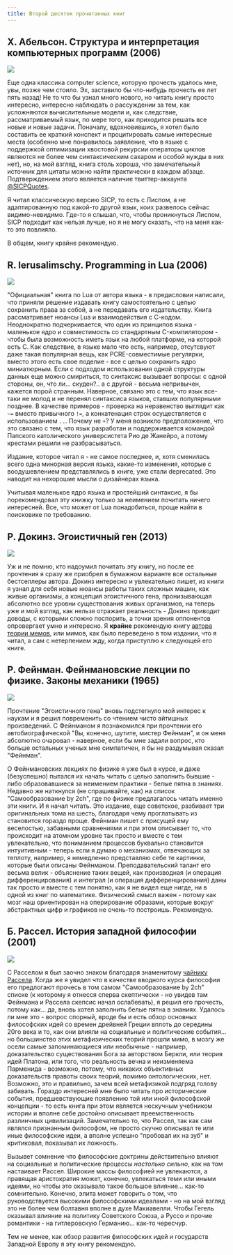 ```yaml
---
title: Второй десяток прочитанных книг
---
```


Х. Абельсон. Структура и интерпретация компьютерных программ (2006)
-------------------------------------------------------------------

![](/images/books-issue/2/1.jpg)

Еще одна классика computer science, которую прочесть удалось мне, увы, позже
чем стоило. Эх, заставило бы что-нибудь прочесть ее лет пять назад!
Не то что бы узнал много нового, но читать книгу просто интересно,
интересно наблюдать о рассуждении за тем, как усложняются вычислительные модели
и, как следствие, рассматриваемый язык, по мере того, как приходится решать все
новые и новые задачи. Поначалу, вдохновившись, я хотел было составить ее
краткий конспект и процитировать самые интересные места (особенно мне
понравилось заявление, что в языке с поддержкой оптимизации хвостовой рекурсии
операторы циклов являются не более чем синтаксическим сахаром и особой нужды в
них нет), но, на мой взгляд, книга столь хороша, что замечательный источник для
цитаты можно найти практически в каждом абзаце. Подтверждением этого является
наличие твиттер-аккаунта [@SICPQuotes][].

Я читал классическую версию SICP, то есть с Лиспом, а не адаптированную под
какой-то другой язык, коих развелось сейчас видимо-невидимо. Где-то я слышал,
что, чтобы проникнуться Лиспом, SICP подходит как нельзя лучше, но я не могу
сказать, что на меня как-то это повлияло.

В общем, книгу крайне рекомендую.

R. Ierusalimschy. Programming in Lua (2006)
-------------------------------------------

![](/images/books-issue/2/2.jpg)

"Официальная" книга по Lua от автора языка - в предисловии написали, что
приняли решение издавать книгу самостоятельно с целью сохранить права за собой,
а не передавать его издательству. Книга рассматривает нюансы Lua и
взаимодействия с С-кодом. Неоднократно подчеркивается, что один из принципов
языка - маленькое ядро и совместимость со стандартным C-компилятором - чтобы
была возможность иметь язык на любой платформе, на которой есть C. Как
следствие, в языке мало что есть, например, отсутсвуют даже такая популярная вещь, как
PCRE-совместимые регулярки, вместо этого есть свое поделие - все с целью
сохранить ядро миниатюрным. Если с подходом использования одной структуры
данных еще можно смириться, то синтаксис вызывает вопросы: с одной стороны, он,
что ли... скуден?.. а с другой - весьма непривычен, кажется порой странным.
Наверное, связано это с
тем, что язык все-таки не молод и не перенял синтаксиса языков, ставших
популярными позднее. В качестве примеров - проверка на неравенство
выглядит как `~=` вместо привычного `!=`, а конкатенация строк осуществляется с
использованием `..`. Почему не `+`? У меня возникло предположение, что это
связано с тем, что язык разработан и поддерживается командой Папского
католического универсистета Рио де Жанейро, а потому крестами решили не
разбрасываться.

Издание, которое читал я - не самое последнее, и, хотя сменилась всего одна
минорная версия языка, какие-то изменения, которые с воодушевлением
представлялись в книге, уже стали deprecated. Это наводит на нехорошие мысли о
дизайнерах языка.

Учитывая маленькое ядро языка и простейший синтаксис, я бы порекомендовал эту
книжку только за неимением почитать ничего интересней. Все, что может от Lua
понадобиться, проще найти в поисковике по требованию.

Р. Докинз. Эгоистичный ген (2013)
---------------------------------

![](/images/books-issue/2/3.jpg)

Уж и не помню, кто надоумил почитать эту книгу, но после ее прочтения я сразу
же приобрел в бумажном варианте все остальные бестселлеры автора. Докинз
интересно и увлекательно пишет, из книги я узнал для себя новые нюансы работы
таких сложных машин, как живые организмы, а концепция эгоистичного гена,
пронизывающая абсолютно все уровни существования живых организмов, на
теперь уже и мой взгляд, как нельзя отражает реальность - Докинз приводит
доводы, с которыми сложно поспорить, а точки зрения оппонентов опровергает умно
и интересно. Я **крайне** рекомендую книгу [автора теории мемов][мемы], или
мимов, как было переведено в том издании, что я читал, а сам с нетерпением жду,
когда приступлю к следующей его книге.

Р. Фейнман. Фейнмановские лекции по физике. Законы механики (1965)
------------------------------------------------------------------

![](/images/books-issue/2/4.jpg)

Прочтение "Эгоистичного гена" вновь подстегнуло мой интерес к наукам и я решил
повременить со чтением чисто айтишных произведений. С Фейнманом я познакомился
при прочтении его автобиографической "Вы, конечно, шутите, мистер Фейнман", и
он меня абсолютно очаровал - наверное, если бы мне задали вопрос, кто больше
остальных ученых мне симпатичен, я бы не раздумывая сказал "Фейнман".

О Фейнмановских лекциях по физике я уже был в курсе, и даже (безуспешно)
пытался их начать читать с целью заполнить бывшие - либо образовавшиеся за
неимением практики - белые пятна в знаниях. Недавно же наткнулся (не
спрашивайте, как) на список "Самообразование by 2ch", где по физике
предлагалось читать именно эти книги. И я начал читать. Это издание, еще
советское, разбивает три оригинальных тома на шесть, благодаря чему
проглатывать из становится гораздо проще. Фейнман пишет с присущей ему
веселостью, забавными сравнениями и при этом описывает то, что происходит на
атомном уровне так просто и вместе с тем увлекательно, что пониманием процессов
буквально становится интуитивным - теперь если я думаю о механизмах, отвечающих
за теплоту, например, я немедленно представляю себе те картинки, которые были
описаны Фейнманом. Преподавательский талант его весьма велик - объяснение таких
вещей, как производная (и операция дифференцирования) и интеграл (и операция
дифференцирования) даны так просто и вместе с тем понятно, как я не видел еще
нигде, ни в одной из книг по математике. Физический смысл важен - потому как
мозг наш ориентирован на оперирование образами, которые вокруг абстрактных цифр
и графиков не очень-то построишь. Рекомендую.

Б. Рассел. История западной философии (2001)
--------------------------------------------

![](/images/books-issue/2/5.jpg)

С Расселом я был заочно знаком благодаря знаменитому [чайнику Рассела][чайник].
Когда же я увидел что в качестве вводного курса философии его предлогают
прочесь в том самом "Самообразование by 2ch" списке (к которому я отнесся
сперва скептически - но увидев там Фейнмана и Рассела скепсис начал
ослабевать), я решил его прочесть, потому как... да, вновь хотел заполнить
белые пятна в знаниях. Удалось ли мне это - вопрос спорный, вроде бы и есть
обзор основных философских идей со времен дрейвней Греции вплоть до середины
20го века и то, как они влияли на социальные и политические события... но
большинство этих метафизических теорий прошли мимо, в мозгу же осели самые
запоминающиеся или необычные -
например, доказательство существования Бога за авторством Беркли,
или теория идей Платона, или того, что реальность вечна и неизменяема Парменида -
возможно, потому, что никаких объективных доказательств правоты своих теорий,
помимо онтологических, нет. Возможно, это и правильно, зачем всей метафизикой
подгряд голову забивать. Гораздо интересней мне было читать про исторические
события, предшевствующие появлению той или иной философской концепции - то есть
книга при этом является нескучным учебником истории и вполне себе достойно
описывает преемственность разлинчных цивилизаций. Замечательно то, что Рассел,
так как сам являлся признанным философом, не просто скучно описывал те или иные
философские идеи, а вполне успешно "пробовал их на зуб" и критиковал, показывал
их ложность.

Вызывет сомнение что философские доктрины действительно влияют на
социальные и политические процессы *настолько сильно*, как на том настаивает Рассел.
Широкие массы философией не увлекаются, а правящая аристократия может, конечно,
увлекаться теми или иными идеями, но чтобы это оказывало такое большое
влияние... как-то сомнительно. Конечно, элита может говорить о том, что
руководствуется высокими философскими идеалами - но на мой взгляд это не более
чем болтавня вполне в духе Макиавелли. Чтобы Гегель оказывал влияние на
политику Советского Союза, а Руссо и прочие романтики - на гитлеровскую
Германию... как-то чересчур.

Тем не менее, как обзор развития философских идей и государств Западной Европу
я эту книгу рекомендую.



[@SICPQuotes]: https://twitter.com/sicpquotes
[мемы]: https://ru.wikipedia.org/wiki/Мем
[чайник]: https://ru.wikipedia.org/wiki/Чайник_Рассела
